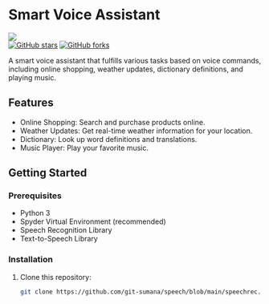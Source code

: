 
# Smart Voice Assistant

[![](https://img.shields.io/badge/Python-3776AB?style=for-the-badge&logo=python&logoColor=white)](LICENSE)  
[![GitHub stars](https://img.shields.io/github/stars/yourusername/your-repo-name.svg)](https://github.com/yourusername/your-repo-name/stargazers)
[![GitHub forks](https://img.shields.io/github/forks/yourusername/your-repo-name.svg)](https://github.com/yourusername/your-repo-name/network)

A smart voice assistant that fulfills various tasks based on voice commands, including online shopping, weather updates, dictionary definitions, and playing music.

## Features

- Online Shopping: Search and purchase products online.
- Weather Updates: Get real-time weather information for your location.
- Dictionary: Look up word definitions and translations.
- Music Player: Play your favorite music.

## Getting Started

### Prerequisites

- Python 3
- Spyder Virtual Environment (recommended)
- Speech Recognition Library
- Text-to-Speech Library

### Installation

1. Clone this repository:
   ```bash
   git clone https://github.com/git-sumana/speech/blob/main/speechrec.py
